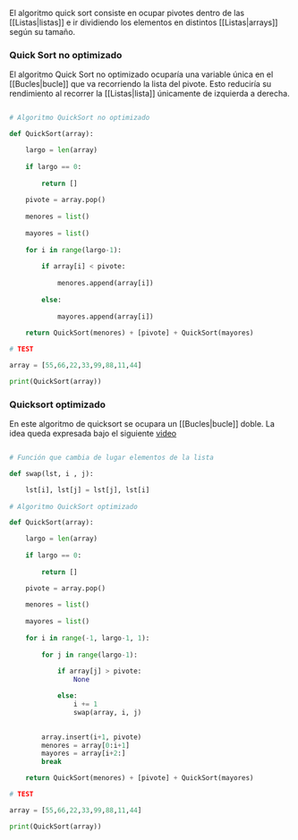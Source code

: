 El algoritmo quick sort consiste en ocupar pivotes dentro de las [[Listas|listas]] e ir dividiendo los elementos en distintos [[Listas|arrays]] según su tamaño. 

### Quick Sort no optimizado 

El algoritmo Quick Sort no optimizado ocuparía una variable única en el [[Bucles|bucle]] que va recorriendo la lista del pivote. Esto reduciría su rendimiento al recorrer la [[Listas|lista]] únicamente de izquierda a derecha. 

```python 

# Algoritmo QuickSort no optimizado 

def QuickSort(array):

	largo = len(array)
	
	if largo == 0:
	
		return []
	
	pivote = array.pop()
	
	menores = list()
	
	mayores = list()
	
	for i in range(largo-1):
	
		if array[i] < pivote:
		
			menores.append(array[i])
		
		else:
		
			mayores.append(array[i])
	
	return QuickSort(menores) + [pivote] + QuickSort(mayores)

# TEST 

array = [55,66,22,33,99,88,11,44]

print(QuickSort(array))

```

### Quicksort optimizado 

En este algoritmo de quicksort se ocupara un [[Bucles|bucle]] doble. La idea queda expresada bajo el siguiente [video](https://www.youtube.com/watch?v=MZaf_9IZCrc&ab_channel=KCAng)

```python 

# Función que cambia de lugar elementos de la lista 

def swap(lst, i , j):

	lst[i], lst[j] = lst[j], lst[i]
	
# Algoritmo QuickSort optimizado 

def QuickSort(array):

	largo = len(array)
	
	if largo == 0:
	
		return []

	pivote = array.pop()
	
	menores = list()
	
	mayores = list()
	
	for i in range(-1, largo-1, 1):
	
		for j in range(largo-1):
		
			if array[j] > pivote:
				None

			else:
				i += 1
				swap(array, i, j)

		
		array.insert(i+1, pivote)
		menores = array[0:i+1]
		mayores = array[i+2:]
		break

	return QuickSort(menores) + [pivote] + QuickSort(mayores)

# TEST 

array = [55,66,22,33,99,88,11,44]

print(QuickSort(array))

```
